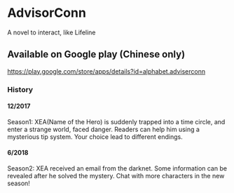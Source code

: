 # AdvisorConn

A novel to interact, like Lifeline

## Available on Google play (Chinese only)
https://play.google.com/store/apps/details?id=alphabet.adviserconn

### History
#### 12/2017
Season1: XEA(Name of the Hero) is suddenly trapped into a time circle, and enter a strange world, faced danger. Readers can help him using a mysterious tip system. Your choice lead to different endings.

#### 6/2018
Season2: XEA received an email from the darknet. Some information can be revealed after he solved the mystery. Chat with more characters in the new season!
